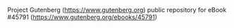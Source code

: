 Project Gutenberg (https://www.gutenberg.org) public repository for eBook #45791 (https://www.gutenberg.org/ebooks/45791)
